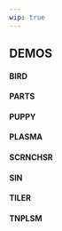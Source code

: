 ```yaml
---
wip: true
---
```

DEMOS
-----

#### BIRD

#### PARTS

#### PUPPY

#### PLASMA

#### SCRNCHSR

#### SIN

#### TILER

#### TNPLSM
